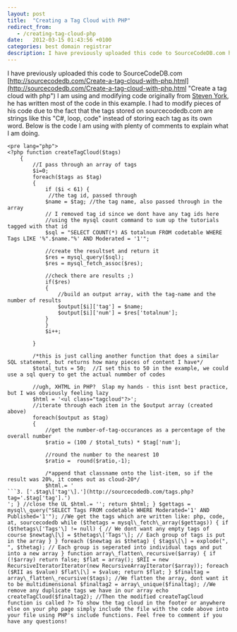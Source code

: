 ```yaml
---
layout: post
title:  "Creating a Tag Cloud with PHP"
redirect_from:
   - /creating-tag-cloud-php
date:   2012-03-15 01:43:56 +0100
categories: best domain registrar
description: I have previously uploaded this code to SourceCodeDB.com http://sourcecodedb.com/Create-a-tag-cl
---
```


I have previously uploaded this code to SourceCodeDB.com [http://sourcecodedb.com/Create-a-tag-cloud-with-php.html](http://sourcecodedb.com/Create-a-tag-cloud-with-php.html "Create a tag cloud with php") I am using and modifying code originally from [Steven York](http://stevenyork.com/tutorial/creating_accessible_tag_cloud_in_php_css_mysql), he has written most of the code in this example. I had to modify pieces of his code due to the fact that the tags stored on sourcecodedb.com are strings like this "C#, loop, code" instead of storing each tag as its own word. Below is the code I am using with plenty of comments to explain what I am doing.

```
<pre lang="php">
<?php function createTagCloud($tags)  
    {    
        //I pass through an array of tags  
        $i=0;  
        foreach($tags as $tag)  
        {  
            if ($i < 61) {
             //the tag id, passed through  
            $name = $tag; //the tag name, also passed through in the array
            // I removed tag id since we dont have any tag ids here
            //using the mysql count command to sum up the tutorials tagged with that id  
            $sql = "SELECT COUNT(*) AS totalnum FROM codetable WHERE Tags LIKE '%".$name."%' AND Moderated = '1'";  
             
            //create the resultset and return it  
            $res = mysql_query($sql);  
            $res = mysql_fetch_assoc($res);  
             
            //check there are results ;)
            if($res)  
            {  
                //build an output array, with the tag-name and the number of results  
                $output[$i]['tag'] = $name;  
                $output[$i]['num'] = $res['totalnum'];  
            }  
            }
            $i++;
           
        }  
         
        /*this is just calling another function that does a similar SQL statement, but returns how many pieces of content I have*/  
        $total_tuts = 50;  //I set this to 50 in the example, we could use a sql query to get the actual nummber of codes
         
        //ugh, XHTML in PHP?  Slap my hands - this isnt best practice, but I was obviously feeling lazy  
        $html = '<ul class="tagcloud"?>';  
        //iterate through each item in the $output array (created above)  
        foreach($output as $tag)  
        {  
            //get the number-of-tag-occurances as a percentage of the overall number  
            $ratio = (100 / $total_tuts) * $tag['num'];  
             
            //round the number to the nearest 10  
            $ratio =  round($ratio,-1);  
             
            /*append that classname onto the list-item, so if the result was 20%, it comes out as cloud-20*/  
            $html.= '
```3. ['.$tag\['tag'\].'](http://sourcecodedb.com/tags.php?tag='.$tag['tag'].')
'; } //close the UL $html.= ''; return $html; } $gettags = mysql\_query("SELECT Tags FROM codetable WHERE Moderated='1' AND Published='1'"); //We get the tags which are written like: php, code, at, sourcecodedb while ($thetags = mysql\_fetch\_array($gettags)) { if ($thetags\['Tags'\] != null) { // We dont want any empty tags of course $newtag\[\] = $thetags\['Tags'\]; // Each group of tags is put in the array } } foreach ($newtag as $thetag) { $tags\[\] = explode(", ", $thetag); // Each group is seperated into individual tags and put into a new array } function array\_flatten\_recursive($array) { if (!$array) return false; $flat = array(); $RII = new RecursiveIteratorIterator(new RecursiveArrayIterator($array)); foreach ($RII as $value) $flat\[\] = $value; return $flat; } $finaltag = array\_flatten\_recursive($tags); //We flatten the array, dont want it to be multidimensional $finaltag2 = array\_unique($finaltag); //We remove any duplicate tags we have in our array echo createTagCloud($finaltag2); //Then the modified createTagCloud function is called ?> To show the tag cloud in the footer or anywhere else on your php page simply include the file with the code above into your file using PHP's include functions. Feel free to comment if you have any questions!